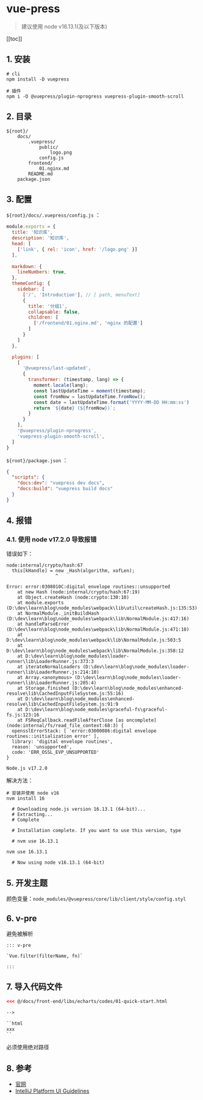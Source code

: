 # vue-press

>建议使用 node v16.13.1(及以下版本)

[[toc]]

## 1. 安装

```shell
# cli
npm install -D vuepress

# 插件
npm i -D @vuepress/plugin-nprogress vuepress-plugin-smooth-scroll
```

## 2. 目录

```text
${root}/
    docs/
        .vuepress/
            public/
                logo.png
            config.js
        frontend/
            01.nginx.md
        README.md
    package.json
```

## 3. 配置

`${root}/docs/.vuepress/config.js` ：

```javascript
module.exports = {
  title: '知识库',
  description: '知识库',
  head: [
    ['link', { rel: 'icon', href: '/logo.png' }]
  ],
  
  markdown: {
    lineNumbers: true,
  },
  themeConfig: {
    sidebar: [
      ['/', 'Introduction'], // [ path, menuText]
      {
        title: '分组1',
        collapsable: false,
        children: [
          ['/frontend/01.nginx.md', 'nginx 的配置']
        ]
      }
    ]
  },

  plugins: [
    [
      '@vuepress/last-updated',
      {
        transformer: (timestamp, lang) => {
          moment.locale(lang);
          const lastUpdateTime = moment(timestamp);
          const fromNow = lastUpdateTime.fromNow();
          const date = lastUpdateTime.format('YYYY-MM-DD HH:mm:ss')
          return `${date} (${fromNow})`;
        }
      }
    ],
    '@vuepress/plugin-nprogress',
    'vuepress-plugin-smooth-scroll',
  ]
}
```

`${root}/package.json` ：

```json
{
  "scripts": {
    "docs:dev": "vuepress dev docs",
    "docs:build": "vuepress build docs"
  }
}
```

## 4. 报错

### 4.1. 使用 node v17.2.0 导致报错

错误如下：

```text
node:internal/crypto/hash:67
  this[kHandle] = new _Hash(algorithm, xofLen);
                  ^

Error: error:0308010C:digital envelope routines::unsupported
    at new Hash (node:internal/crypto/hash:67:19)
    at Object.createHash (node:crypto:130:10)
    at module.exports (D:\dev\learn\blog\node_modules\webpack\lib\util\createHash.js:135:53)
    at NormalModule._initBuildHash (D:\dev\learn\blog\node_modules\webpack\lib\NormalModule.js:417:16)
    at handleParseError (D:\dev\learn\blog\node_modules\webpack\lib\NormalModule.js:471:10)
    at D:\dev\learn\blog\node_modules\webpack\lib\NormalModule.js:503:5
    at D:\dev\learn\blog\node_modules\webpack\lib\NormalModule.js:358:12
    at D:\dev\learn\blog\node_modules\loader-runner\lib\LoaderRunner.js:373:3
    at iterateNormalLoaders (D:\dev\learn\blog\node_modules\loader-runner\lib\LoaderRunner.js:214:10)
    at Array.<anonymous> (D:\dev\learn\blog\node_modules\loader-runner\lib\LoaderRunner.js:205:4)
    at Storage.finished (D:\dev\learn\blog\node_modules\enhanced-resolve\lib\CachedInputFileSystem.js:55:16)
    at D:\dev\learn\blog\node_modules\enhanced-resolve\lib\CachedInputFileSystem.js:91:9
    at D:\dev\learn\blog\node_modules\graceful-fs\graceful-fs.js:123:16
    at FSReqCallback.readFileAfterClose [as oncomplete] (node:internal/fs/read_file_context:68:3) {
  opensslErrorStack: [ 'error:03000086:digital envelope routines::initialization error' ],
  library: 'digital envelope routines',
  reason: 'unsupported',
  code: 'ERR_OSSL_EVP_UNSUPPORTED'
}

Node.js v17.2.0
```

解决方法：

```shell
# 安装并使用 node v16
nvm install 16

  # Downloading node.js version 16.13.1 (64-bit)...
  # Extracting...
  # Complete

  # Installation complete. If you want to use this version, type

  # nvm use 16.13.1

nvm use 16.13.1

  # Now using node v16.13.1 (64-bit)
```

## 5. 开发主题

颜色变量：`node_modules/@vuepress/core/lib/client/style/config.styl`

## 6. v-pre

避免被解析

```text
::: v-pre

`Vue.filter(filterName, fn)`

::: 
```

## 7. 导入代码文件

```html
<<< @/docs/front-end/libs/echarts/codes/01-quick-start.html

-->

``html
xxx
``

```

必须使用绝对路径

## 8. 参考

* [官网](https://vuepress.vuejs.org/zh/)
* [IntelliJ Platform UI Guidelines](https://jetbrains.design/intellij/resources/icons_list/)
